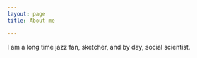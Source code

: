 ```yaml
---
layout: page
title: About me

---
```


I am a long time jazz fan, sketcher, and by day, social scientist.  
